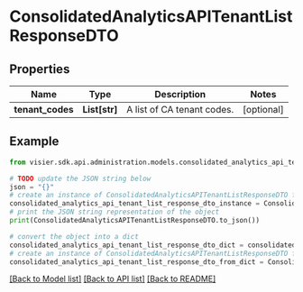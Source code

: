 # ConsolidatedAnalyticsAPITenantListResponseDTO


## Properties

Name | Type | Description | Notes
------------ | ------------- | ------------- | -------------
**tenant_codes** | **List[str]** | A list of CA tenant codes. | [optional] 

## Example

```python
from visier.sdk.api.administration.models.consolidated_analytics_api_tenant_list_response_dto import ConsolidatedAnalyticsAPITenantListResponseDTO

# TODO update the JSON string below
json = "{}"
# create an instance of ConsolidatedAnalyticsAPITenantListResponseDTO from a JSON string
consolidated_analytics_api_tenant_list_response_dto_instance = ConsolidatedAnalyticsAPITenantListResponseDTO.from_json(json)
# print the JSON string representation of the object
print(ConsolidatedAnalyticsAPITenantListResponseDTO.to_json())

# convert the object into a dict
consolidated_analytics_api_tenant_list_response_dto_dict = consolidated_analytics_api_tenant_list_response_dto_instance.to_dict()
# create an instance of ConsolidatedAnalyticsAPITenantListResponseDTO from a dict
consolidated_analytics_api_tenant_list_response_dto_from_dict = ConsolidatedAnalyticsAPITenantListResponseDTO.from_dict(consolidated_analytics_api_tenant_list_response_dto_dict)
```
[[Back to Model list]](../README.md#documentation-for-models) [[Back to API list]](../README.md#documentation-for-api-endpoints) [[Back to README]](../README.md)


